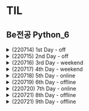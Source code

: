 # TIL

## Be전공 Python_6

<details>
<summary>(220714)  1st Day - off</summary>
<div markdown="1">

- 신입개발자의 역량

1. 코테통과 (알고리즘)
2. CS
3. 영어
4. 잔디가 빽빽(꾸준한 학습 증명) → 가장 중요

------

#### Git (분산 버전 관리 프로그램) / Github (Git 기반 저장소 서비스) -  소잘능개의 기본
	- 중앙 집중식 버전 관리(SVN, 서버컴퓨터 한대. 매니지먼트쪽 강점.)의 단점 보완.
	- 레거시 프로젝트(와 그 히스토리)의 안정적인 보관을 위해서는 분산 버전 관리가 유리하다.
	- 법인이 쓰기에는 Github이 더 비싸고, 소스코드가 서버로 들어가기 때문에 보안 이슈가 있음.

- CLI (Command Line Interface) & Markdown
	- GUI - 그래픽으로 상호작용. 쉽지만 성능이 더 소모됨.
	- CLI - 명령어를 통해 상호작용. 서버/개발 시스템이 이러한 조작환경제공.
	- Git Bash
		- Git은 Linux로 되어있기 때문에, 윈도우에서 Linux를 사용하기 위해 Git Bash로 수행.
		- 절대경로: 모든 경로 / 상대경로: 현재디렉토리 기준 상대적 위치

- Markdown → 텍스트기반 가벼운 markup언어
	- 문서 구조화와 내용을 쉽고 빠르게 작성코자. (특히 웹 환경)
	- 선택한 언어의 Highlight Syntax 적용.
	- README.md
		- 파일을 통해서 오픈 소스의 공식 문서 작성. 잔디심을때마다!
			- 프로젝트에 대한 설명
			- 가장 먼저 보는 문서
			- 일반적으로 SW와 함께 배포
			- 형식은 따로 없으나 일반적으로 Markdown 활용
		- 개인 프로젝트의 소개 문서 작성
		- 매일 학습한 내용 정리
		- MarkDown 활용한 블로그 운영

#### Repository
- 특정 디렉토리 버전관리하는 저장소
1) git init 명령어로 로컬 저장소 생성 → 기본 필수요소(초기값)을 세팅해줌.
2) .git 디렉토리에 버전 관리에 필요한 것이 들어있음
3) git config —global → 이메일과 유저네임 설정.
4) README.md
- Working Directory(작업하는 실제 디렉토리 — untracked)
 → <git add 파일명 or git add . (현재디렉토리 전체)> →
- Staging Area(커밋으로 남기고 싶은 파일이 있는 곳 — staged)
 → <git commit -m “메세지”> →
- Repository(커밋이 저장되는곳 — committed) → <git push> →
- vscode에서 Git Graph 설치해볼 것!

#### ??Staging Area는 왜 있지??
- Working Directory 자체의 모습이 아니라 수정사항(변화된 내용)만 반영되기 위해서!
- 상용(퍼블리싱)할 내용들만 골라 commit해야 하니깐~

#### Github Repo Settings에서 default Branch를 master로 바꿔야 하는 이유?
- main으로 바뀐 이유가 있다.
 [깃허브, 개발용어 '마스터'→메인으로 바꾼다](https://zdnet.co.kr/view/?no=20200921101131)
- 그런데 기존 기업들은 모두 master로 쓰기 때문에 main으로 저장하자~

#### 로컬과 깃헙 레포 연결하기
- git remote add origin 링크 → 연결.
	- 링크의 별명을 origin으로 설정하는 것.
- git push -u origin master → 깃푸쉬.
	- origin → 별명
	- master → local branch 이름

#### git clone, git pull
- clone == 해당 url을 다운로드 받는 것.
- pull == remote에서 local로 업데이트 하는 것.
	- vscode에서 수정 옵션 선택 가능

</div>
</details>

<details>
<summary>(220715)  2nd Day - off</summary>
<div markdown="1">

### git collaborator 초대

[https://eunoia3jy.tistory.com/118](https://eunoia3jy.tistory.com/118)

### git branch 활용

[https://git-scm.com/book/ko/v2/Git-브랜치-브랜치란-무엇인가](https://git-scm.com/book/ko/v2/Git-%EB%B8%8C%EB%9E%9C%EC%B9%98-%EB%B8%8C%EB%9E%9C%EC%B9%98%EB%9E%80-%EB%AC%B4%EC%97%87%EC%9D%B8%EA%B0%80)

1. 브렌치 생성 후 이동

```bash
git checkout -b (브렌치)

git switch -c (브렌치)
```

[https://git-scm.com/book/ko/v2/Git-브랜치-브랜치와-Merge-의-기초](https://git-scm.com/book/ko/v2/Git-%EB%B8%8C%EB%9E%9C%EC%B9%98-%EB%B8%8C%EB%9E%9C%EC%B9%98%EC%99%80-Merge-%EC%9D%98-%EA%B8%B0%EC%B4%88)

1. 병합 (마스터 브렌치와 입력 브렌치의 병합)

```bash
git merge (브렌치)
```

1. 변화 확인하기

```bash
git log --oneline --graph
```

## 챗봇 프로그래밍

### 4차 산업 혁명과 소프트웨어

- 4차산업 - 소프트웨어 중심의 기술, 산업, 사회 패턴과 절차의 급격한 변화
- 빅데이터, 인공지능, 로봇공학, 사물인터넷, 무인운송, 3D프린터, 나노기술
- 오픈소스 라이브러리를 잘 활용하자! 디자인과 기능을 구상하여 조립하는 것이 중요.
    - 에러를 무서워말자!

### Request module 설치

```bash
pip install request
pip install beautifulsoup4
pip install lxml
```

### .gitignore 활용

[gitignore.io](https://www.toptal.com/developers/gitignore/)

1. 왜 쓰는가?

```
보안상으로 위험성이 있는 파일프로젝트와 
관계없는 파일용량이 너무 커서 제외해야되는 파일등등
git add 에 포함시키기 싫은 경우가 있다.

물론 이 경우 git rm 를 통해 일부 파일만 제외시키면 되지만, 
모든 커밋에 그런 행동을 하는 것은 번거롭다.

따라서 우리는.gitignore 이라는 디렉토리를 만들어 무시할 파일을 넣어 줄 수 있다.
```

2. ***반드시!!*** Repository 만들자마자 생성해야함.
    1. 한 번 git이 관리하기 시작한 파일은 추가적인 ignore가 안된다.
</div>
</details>


<details>
<summary>(220716)  3rd Day - weekend</summary>
<div markdown="1">


arr = [ ] → arr 배열 선언

len(arr) → arr 배열의 원소 갯수

리스트.remove(a) → 배열에서 a 제거

“이름 : {1}, 나이 {0}세”. format(20, “홍길동) → ‘이름 : 홍길동, 나이 20세’

{숫자 : 문자열 표시 유형}

chr(num) → 아스키코드 num에 해당하는 문자

ord(char) → 문자 char에 해당하는 아스키코드

`for i in range (1, 201, 1) :` → 1 이상 201 미만의 i에 대한 반복문. i는 1씩 증가한다.

```python
dogs = {1: "골든리트리버". 2: "진돗개", 3: "보더콜리"} //사전형 객체

for key in dogs: //사전 객체 dogs를 사용하므로 항목의 키 정보 1, 2, 3이 차례로 대입
	print("{0} : {1}".format(key, dogs[key]))
```

[https://blockdmask.tistory.com/458](https://blockdmask.tistory.com/458) → 문자열

줄바꿈 없이 출력하기

```python
print("AngelPlayer", end='\n') //기본 형식.

for i in range(1, 51) :
    print("{0}".format(i * 2), end=' ')
```

파이썬에서의 삼항 연산자

```python
[true_value] if [condition] else [false_value]
```

	
</div>
</details>


<details>
<summary>(220717)  4th Day - weekend</summary>
<div markdown="1">

### join 사용방법

```python
구분자.join(문자열리스트)

str_list = ["동해물과","백두산이","마르고","닳도록"]
>>> str = " ".join(str_list)
>>> print(str)
# 동해물과 백두산이 마르고 닳도록 출력됨
```

구분자(separator)가 앞에 오고 문자열이 뒤에 오는 구조라서 좀 헷갈릴 수 있다.

### 문자열 나누기- split() 함수

이 함수는 파라미터로 구분자를 주면

해당 구분자를 기준으로 문자열을 잘라 리스트 형식으로 반환합니다.

만약 파라미터에 아무것도 주지 않으면 공백을 기준으로 문자를 나눕니다.

```python
>>> str = "Hi my name is gyu"
>>> splitted_str = str.split()
>>> print(splitted_str)

['Hi', 'my', 'name', 'is', 'gyu']
```

[[파이썬 / Python] map(int, input().split())에 대해](https://ccamppak.tistory.com/38)

### 진수 변환

```python
10진수에서 2진수로 변환함수: bin() # 접두어 0b 붙음
10진수에서 8진수로 변환함수: oct() # 접두어 0o 붙음
10진수에서 16진수로 변환함수: hex() # 접두어 0x 붙음
```

### 문자열 설정

[Python의 문자열에서 부분 문자열 추출](https://www.delftstack.com/ko/howto/python/extract-substring-from-a-string-in-python/)

[파이썬에서 문자열의 부분 문자열을 얻는 방법](https://www.delftstack.com/ko/howto/python/how-to-get-a-substring-of-a-string-in-python/)

### 공백 제거

**3가지 방법**은 아래와 같습니다.

1. **replace() 사용 - 모든 공백 제거**
2. **strip(), lstrip(), rstrip() 사용 - 양쪽, 왼쪽, 오른쪽 공백 제거**
3. **re.sub() 사용 - 정규표현식 사용으로 원하는대로 공백 제거**

### map 함수

```python
list(map(함수, 리스트))# 리스트에서 원소를 하나씩 꺼내 함수를 돌려 다시 리스트로 저장
```

[[python] 파이썬 map 함수 사용법과 예제](https://blockdmask.tistory.com/531)

### 딕셔너리

[Python 딕셔너리](https://zetawiki.com/wiki/Python_%EB%94%95%EC%85%94%EB%84%88%EB%A6%AC)

## **reduce()**

```python
reduce(함수, 시퀀스)
```

#시퀀스(문자열, 리스트, 튜플)의 원소들을 순차적으로 함수에 적용

```python
>>>from functools import reduce   # 파이썬 3에서는 써주셔야 해요  
>>> reduce(lambda x, y: x + y, [0, 1, 2, 3, 4])
10
```

먼저 0과 1을 더하고, 그 결과에 2를 더하고, ….

## **filter()**

```python
filter(함수, 리스트)
```

리스트에 들어있는 원소들을 함수에 적용시켜서 

결과가 참인 값들로 새로운 리스트를 만들어줌. 

```python
>>> list(filter(lambda x: x < 5, range(10)))
[0, 1, 2, 3, 4]
```

### 절대값 함수

```python
abs(x) # x의 절대값
```


</div>
</details>


<details>
<summary>(220718)  5th Day - online </summary>
<div markdown="1">

### 컨테이너

- 여러 개의 데이터를 담을 수 있는 객체.
- 순서가 있는 데이터와 순서가 없는 데이터로 나뉨.
        
    - 리스트 (리스트명 = [요소1, 요소2, … ]
        - 여러 값을 ‘순서가 있는’구조로 저장하고 싶을 때 사용
        - 생성된 이후 변경이 가능
    - 튜플
        - 여러 값을 ‘순서가 있는’구조로 저장하고 싶을 때 사용
        - 생성된 이후 변경이 불가.
        - 단일 항목 튜플은 값 뒤에 쉼표! ex) tuple_a = (1,)
        - 복수 항목 튜플도 넣는 것을 권장
    - 레인지
        - 숫자의 시퀀스를 나타냄
        - 주로 반복문과 사용됨 (for i in range(N))
    - 슬라이싱
        
        [[Tip] Python Array[::] 사용법](https://blog.wonkyunglee.io/3)
        
        - 시퀀스를 특정 단위로 슬라이싱
        - 인덱스와 콜론을 사용하여 특정 부분만 잘라냄
        - 
    - 셋
        - 중복되는 요소 없고 순서 상관 없는 묶음
            - 중복되면 하나만 저장
            - 순서가 없어서 인덱스 접근 불가
    - 딕셔너리
        - 키-값 쌍으로 이루어진 자료형 (3.7이후 orderd)
        - key는 변경 불가능 데이터만 가능.
        - 키의 값(values)는 형태 상관 없음.
        - dict()

### 형변환

- 파이썬에서 데이터 형태는 서로 변환 가능
- 암시적/명시적 변환.

### find 함수

```python
문자열.find(찾을 문자, 시작 index, 끝 index)
```

[[python] 파이썬 find 함수에 대해서](https://blockdmask.tistory.com/569)

[[Python - Tip] 파이썬 출력 메시지 글꼴 설정 - 글자색/배경색/굴게/기울임/밑줄](https://dsegfault.tistory.com/15)

</div>
</details>


<details>
<summary>(220719)  6th Day - offline </summary>
<div markdown="1">

### Dictionary 관련 함수

[[파이썬(Python)] 딕셔너리(Dictionary) 관련 함수 정리! [.keys() / .values() / .items() / .get() / .clear(), in]](https://m.blog.naver.com/PostView.naver?isHttpsRedirect=true&blogId=sw4r&logNo=221504133335)

### append 살펴보기

[파이썬 append( ), extend( ), insert( ) 함수 차이 / 요소추가함수 비교 (Python)](https://ooyoung.tistory.com/117)

### Set 살펴보기

[점프 투 파이썬](https://wikidocs.net/16044)

### replace 함수

```python
변수.replace(변경하고 싶은 문자, 변경할 문자, [변경할 횟수])
```

[파이썬 replace( ) 문자열을 변경하는 함수 (Python)](https://ooyoung.tistory.com/77)

### re.sub

```python
re.sub(패턴, 바꿀 문자열, 문자열, 바꿀 횟수)
```

[[python] re.sub 정규표현식을 통한 문자열 치환 (특수문자 제거)](https://clolee.tistory.com/17)

### Try (예외처리)

[[Python] 예외처리 (try, except, finally, else)](https://yganalyst.github.io/pythonic/memo_16_except/)

</div>
</details>

<details>
<summary>(220720)  7th Day - online </summary>
<div markdown="1">

[Python Tutor code visualizer: Visualize code in Python, JavaScript, C, C++, and Java](https://pythontutor.com/visualize.html#mode=edit)

[(Python) 20 - 파이썬의 유용한 내장함수들](https://dogrushdev.tistory.com/134)

### 제어문(Control Statement)

- flowchart로 표현 가능한, 특정 상황에 따른 선택적 코드 실행
1. 조건문
    - if / elif / else 계속 연습하자

1. 반복문
    - for문
        - Dictionary 순회
            - .Keys() / .values() / .items() → 튜플 활용해서 순회 가능
            - ex)
            
            ```python
            for student, grade in grades.items()
            ```
            
        - enumerate 순회
            - 인덱스(순서)와 객체를 쌍으로 담은 열거형 반환
            
            ```python
            members = ['민수', '영희', '철수']
            
            for idx, number in enumerate(members) : 
                print(idx, number)
            
            # enumerate(members, start = n) -> n값부터 idx가 증가
            ```
            
        - List comprehension
            - 표현식과 제어문을 통해 특정값을 가진 리스트 생성
            
            ```python
            # code for 변수 in iterble if 조건식
            
            cubic_list = [number ** 3 for number in range(1, 4)]
            print (cubic_list)
            
            #[1, 8, 27)
            ```
            
        
        - Dictionary Comprehension
            
            ```python
            cubic_dict0 = {}
            for number in range(1, 4) : 
                cubic_dict0[number] = numer ** 3
            print(cubic_dict0)
            
            #{1: 1, 2: 8, 3: 27}
            
            cubic_dict1 = {number : number ** 3 for number in range(1, 4)}
            print (cubic_dict1)
            
            #{1: 1, 2: 8, 3: 27}
            ```
            

### 함수

- return은 한 함수에 두 개 불가. 여러 개를 반환하고 싶으면 리스트나 튜플 등의 컨테이너 활용

```python
def minus_and_product(x, y) :
    return x - y,  x * y

y = minus_and_product(4, 5)
print(y) # (-1, 20)
print(type(y)) # <class 'tuple'
```

- Input
    - Keyword Argument 다음에 Positional Argument 넣을 수 없다
    - Default Argument를 지정해서 정의된 것보다 더 적은 개수의 argument를 입력 가능
    - 정해지지 않은 여러개의 Arguments 처리는 Asterisk 혹은 언패킹 연산자라고 불리는 * 덕분.
    
    ```python
    print(*objects, sep=' ', end='\n', file=sys.stdout, flush=False)
    ```
    
    - 가변인자 (*args)
        - 여러개의 Positional Argument를 하나의 필수 parameter로 받아서 사용
        - 몇 개를 받을 지 모를 때 사용.
        
        ```python
        def add(*args) : 
            for arg in args :
                print(arg)
        ```
        
    
    - 패킹 / 언패킹
        - 묶는게 패킹 푸는게 언패킹
        
        ```python
        numbers = (1, 2, 3, 4, 5) #패킹
        a, b, c, d, e = numbers #언패킹
        ```
        
        - 패킹 = 여러 개의 데이터를 묶어서 할당
        - 언패킹 = 시퀀스 속 요소를 여러 변수에 나누어 할당
            - 언패킹시 변수 개수와 할당 갯수가 동일해야 함.
            - 변수에 Asterisk를 붙이면 남은 요소를 담을 수 있음
            
            ```python
            numbers = (1, 2, 3, 4, 5)
            a, b, *rest = numbers
            print(a, b, rest) # 1 2 [3, 4, 5]
            
            a, *rest, e = numbers
            print(rest) # [2, 3, 4]
            ```
            
        
        - *는 시퀀스 언패킹 연산자라고 불리며, 말 그대로 시퀀스를 풀어 헤치는 연산자
            - 튜플이나 리스트 언패킹할 때 사용
            - * 활용해서 가변인자 만들 수 있음
            
            ```python
            def func(*args) :
            	print(args)
            	print(type(args))
            ```
            
            ```python
            def sum_all(*numbers):
            	result = 0
            	for number in numbers :
            				result += number
            	return result
            
            print(sum_all(1, 2, 3)) # 6
            print(sum_all(1, 2, 3, 4, 5, 6)) # 21
            ```
            
            ```python
            def print_family_name(father, mother, *pets): # 아빠 엄마는 필수. 반려동물은 추가적인 인자
            	print(f'아버지 : {father}')
            	print(f'어머니 : {mother}')
            	print('반려동물들')
            	for name in pets:
            			print(f'반려동물: {name}')
            
            ```
            
        
        - 가변 키워드 인자 (**kwargs)
            - 몇 개의 키워드 인자를 받을지 모르는 함수 정의에 유용
            - **kwargs는 딕셔너리로 묶여 처리되며, parameter에 **를 붙임
            
            ```python
            def family(**kwargs) : 
            	for key, value in kwargs.items()
            			print(key, ":", value)
            
            family(father='아부지', mother='어무이')
            ```
            
        - *args 는 **kwargs 와 같이 쓸 수 있나? YES!
            
            ```python
            def print_family_name(*parents, *pets): # 아빠 엄마는 필수. 반려동물은 추가적인 인자
            	print(f'아버지 : {parents[0]}')
            	print(f'어머니 : {parents[1]}')
            	print('반려동물들')
            	for title, name in pets.items():
            			print(f'반려동물: {title} = {name}')
            ```
            
    

### Python의 범위 (Scope)

- 함수는 코드 내부에 local scope 생성. / 이외 공간은 global scope
- scope
    - global scope  : 코드 어디에서나 참조 가능한 공간
    - local scope :  함수가 만든 scope. 함수 내부에서만 참조 가능
- variable
    - global variable : global scope에 정의된 변수
    - local variable : local scope에 정의된 변수

### 변수 수명주기(lifecycle)

- built-in scope
    - 파이썬 실행된 이후부터 영원히 유지
- global scope
    - 모듈이 호출된 시점 이후 혹은 인터프리터가 끝날 떄까지 유지
- local scope
    - 함수가 호출될 때 생성되고, 함수가 종료될 때까지 유지
    

### 이름 검색 규칙(Name Resolution)

- 파이썬의 식별자는 namespace에 저장되어 있음.
- a.k.a LEGB Rule
    - Local scope - 지역 범위(현재 작업)
    - Enclosed scope - 지역 범위 한 단계 위
    - Global scope - 최상단 위치
    - Built-in scope - 정의하지 않고 사용할 수 있는 모든 것
- 함수의 범위 주의
    - 기본적으로 함수에서 선언된 변수는 Local scope에 생성
    - 해당 scope에 변수가 없으면 LEGB 룰에 의해 검색.
        - 접근은 되도 수정은 안됨
        - 할당하면 해당 scope에 생성되므로
        - 함수 내에서 필요한 상위 scope는 argument로 넘겨서 활용해야 함
- 상위 scope 변수를 수정하려면 global, nonlocal 키워드를 활용
    - 그러나 코드 복잡해지고 오류발생 가능.
    

### 함수 응용

- map(함수, 순회가능한 데이터구조)
- zip(*iterables) - iterable들을 모아서 튜플형 object반환
- lambda[parameter] : 표현식
    - 리턴 없고 조건문 반복문 불가.
    - 간결한 함수정의 가능. def 없어도 사용가능
- 재귀함수는 stack overflow 조심하고, 1천회 넘기지 않게 조심할것
    - 재귀적 표현이 자연스러운 알고리즘에 사용할 것.
    - 변수 사용을 줄여줄 수 있으나 입력값이 커지면 연산 속도가 오래 걸림!

### 모듈

- 모듈과 패키지
    - module = 합, 평균, 표준편차 등 자주 쓰는 기능들을 하나의 파일로 묶은 것
        - 특정 기능을 하는 코드를 파이썬 파일(.py)단위로 작성
        
        ```python
        import module
        from module import var, function, Class
        from module import * #다 가져오기
        ```
        
    - package = 다양한 파일을 하나의 폴더로 묶은 것
        - 특정 기능과 관련된 여러 모듈의 집합
        - 패키지 안에는 서브패키지 포함
        
        ```python
        from package import module
        from package.module import var, function, Class
        ```
        
    - library = 다양한 패키지를 하나로 묶은 것.
        - 프레임워크와의 차이점? buzzword(논란되는 언어).
        - 교수님피셜 라이브러리는 삽, 프레임워크는 포크레인
    - pip = 관리자
        - PyPI(Python Package Index)에 저장된 외부 모듈 및 패키지 가져오는 시스템
        
        ```bash
        $ pip install SomePackage #최신버전
        $ pip install SomePackage==1.0.5 #특정 버전
        $ pip install SomePackage>=1.0.4 #최소 버전
        ```
        
        - 패키지 관리 (기록 파일은 보통 requirements.txt)로 정의
        
        ```bash
        $ pip freeze > requirements.txt # 리스트 박제
        $ pip freeze -r requirements.txt # 박제된 리스트 설치
        ```
        
    - 패키지 활용 공간은 가상환경
    

### 사용자 모듈과 패키지

- 패키지 만들기
    - 모든 폴더에는 **init**.py를 만들어 패키지로 인식
        - python 3.3 이후부터는 없어도 되지만 만드는 것 추천.
    

### 가상 환경

- 외부 패키지와 모듈을 사용하는 경우 모두 pip를 통해 설치해야 함.
- 복수의 프로젝트를 할 때 버전이 다를 수 있고, 따라서 가상환경에 독립적으로 패키지 관리해야함
- Python 3.5부터 생김
    - 특정 디렉토리에 가상 환경을 만들고, 고유한 파이썬 패키지 집합 가질 수 있음.
        - 특정 폴더에 환겨잉 있고
        - 실행 환경에서 가상환경을 활성화 시킴
        - 그에 따라서 폴더 관리
        
        ```bash
        $ python -m venv venv00 # venv00이라는 가상환경 생성
        
        $ pip list # 컴퓨터에 설치된 리스트
        
        $ sourse venv/Scripts/activate #나만의 작고 귀여운 가상환경 시작
        
        $ pip list # 이후에는 이 가상환경에 설치된 리스트
        ```

</div>
</details>


<details>
<summary>(220721)  8th Day - offline </summary>
<div markdown="1">


## **메모리 구조**

- 프로그램이 실행되기 위해서는 먼저 프로그램이 메모리에 로드(load)되어야 합니다.
- 또한, 프로그램에서 사용되는 변수들을 저장할 메모리도 필요합니다.
- 따라서 컴퓨터의 운영체제는 프로그램의 실행을 위해 다양한 메모리 공간을 제공하고 있습니다.
- 프로그램이 운영체제로부터 할당받는 대표적인 메모리 공간은 4가지 있습니다.
    - 코드(code) 영역
    - 데이터(data) 영역
    - 스택(stack) 영역
    - 힙(heap) 영역

![http://tcpschool.com/lectures/img_c_memory_structure.png](http://tcpschool.com/lectures/img_c_memory_structure.png)

### 1. **코드(code) 영역**

메모리의 코드(code) 영역은 실행할 프로그램의 코드가 저장되는 영역으로

텍스트(code) 영역이라고도 부릅니다.

CPU는 코드 영역에 저장된 명령어를 하나씩 가져가서 처리하게 됩니다.

### 2. **데이터(data) 영역**

메모리의 데이터(data) 영역은 프로그램의 전역 변수와 정적(static) 변수가 저장되는 영역입니다.

데이터 영역은 프로그램의 시작과 함께 할당되며, 프로그램이 종료되면 소멸합니다.

### 3. **스택(stack) 영역**

메모리의 스택(stack) 영역은 함수의 호출과 관계되는 지역 변수와 매개변수가 저장되는 영역입니다.

스택 영역은 함수의 호출과 함께 할당되며, 함수의 호출이 완료되면 소멸합니다.

이렇게 스택 영역에 저장되는 함수의 호출 정보를 스택 프레임(stack frame)이라고 합니다.

스택 영역은 푸시(push) 동작으로 데이터를 저장하고, 팝(pop) 동작으로 데이터를 인출합니다.

이러한 스택은 후입선출(LIFO, Last-In First-Out) 방식에 따라 동작하므로,

가장 늦게 저장된 데이터가 가장 먼저 인출됩니다.

스택 영역은 메모리의 높은 주소에서 낮은 주소의 방향으로 할당됩니다.

### 4. **힙(heap) 영역**

메모리의 힙(heap) 영역은 사용자가 직접 관리할 수 있는 ‘그리고 해야만 하는’ 메모리 영역입니다.

힙 영역은 사용자에 의해 메모리 공간이 동적으로 할당되고 해제됩니다.

힙 영역은 메모리의 낮은 주소에서 높은 주소의 방향으로 할당됩니다.

## **스택과 힙의 장단점**

### **스택**

매우 빠른 액세스

변수를 명시 적으로 할당 해제 할 필요가 없습니다.

공간은 CPU에 의해 효율적으로 관리되고 메모리는 단편화되지 않습니다.

지역 변수 만

스택 크기 제한 (OS에 따라 다름)

변수의 크기를 조정할 수 없습니다.

### **힙**

변수는 전역 적으로 액세스 할 수 있습니다.

메모리 크기 제한 없음

(상대적으로) 느린 액세스

효율적인 공간 사용을 보장하지 못하면 메모리 블록이 할당 된 후 시간이 지남에 따라 메모리가 조각화되어 해제 될 수 있습니다.

메모리를 관리해야합니다 (변수를 할당하고 해제하는 책임이 있습니다)

변수는 C언어 realloc() or 자바 new

## 체크할 것

### 딕셔너리

1. 딕셔너리 매소드 확인.
2. key - value
3.  순회도는 방법!

### 반복문

1. 순회 방법

### Data 추출

1. 인덱스 접근 방법
2. if문으로 수정하는 방법


</div>
</details>




<details>
<summary>(220721)  9th Day - offline </summary>
<div markdown="1">


</div>
</details>
